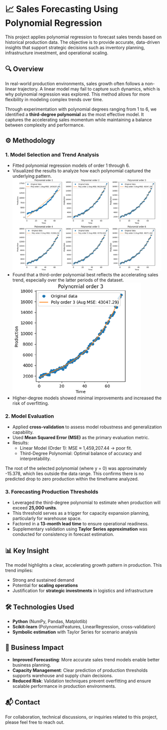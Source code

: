 # 📈 Sales Forecasting Using Polynomial Regression

This project applies polynomial regression to forecast sales trends based on historical production data. The objective is to provide accurate, data-driven insights that support strategic decisions such as inventory planning, infrastructure investment, and operational scaling.

## 🔍 Overview

In real-world production environments, sales growth often follows a non-linear trajectory. A linear model may fail to capture such dynamics, which is why polynomial regression was explored. This method allows for more flexibility in modeling complex trends over time.

Through experimentation with polynomial degrees ranging from 1 to 6, we identified a **third-degree polynomial** as the most effective model. It captures the accelerating sales momentum while maintaining a balance between complexity and performance.

## ⚙️ Methodology

### 1. Model Selection and Trend Analysis

- Fitted polynomial regression models of order 1 through 6.
- Visualized the results to analyze how each polynomial captured the underlying pattern.
  ![Polynomial Fit Order 1–6](images/polynomial_orders.png)
- Found that a third-order polynomial best reflects the accelerating sales trend, especially over the latter periods of the dataset.
  ![Best Fit: Third-Order Polynomial](conventional/scientific-computing-sales-trend/images/third_order_best_fit.png)
- Higher-degree models showed minimal improvements and increased the risk of overfitting.



### 2. Model Evaluation

- Applied **cross-validation** to assess model robustness and generalization capability.
- Used **Mean Squared Error (MSE)** as the primary evaluation metric.
- Results:
  - Linear Model (Order 1): MSE ≈ 1,459,207.44 → poor fit.
  - Third-Degree Polynomial: Optimal balance of accuracy and interpretability.

The root of the selected polynomial (where y = 0) was approximately -15.378, which lies outside the data range. This confirms there is no predicted drop to zero production within the timeframe analyzed.

### 3. Forecasting Production Thresholds

- Leveraged the third-degree polynomial to estimate when production will exceed **25,000 units**.
- This threshold serves as a trigger for capacity expansion planning, particularly for warehouse space.
- Factored in a **13-month lead time** to ensure operational readiness.
- Supplementary validation using **Taylor Series approximation** was conducted for consistency in forecast estimation.

## 📊 Key Insight

The model highlights a clear, accelerating growth pattern in production. This trend implies:

- Strong and sustained demand
- Potential for **scaling operations**
- Justification for **strategic investments** in logistics and infrastructure

## 🛠️ Technologies Used

- **Python** (NumPy, Pandas, Matplotlib)
- **Scikit-learn** (PolynomialFeatures, LinearRegression, cross-validation)
- **Symbolic estimation** with Taylor Series for scenario analysis


## 📌 Business Impact

- **Improved Forecasting**: More accurate sales trend models enable better business planning.
- **Capacity Management**: Clear prediction of production thresholds supports warehouse and supply chain decisions.
- **Reduced Risk**: Validation techniques prevent overfitting and ensure scalable performance in production environments.

## 📬 Contact

For collaboration, technical discussions, or inquiries related to this project, please feel free to reach out.


